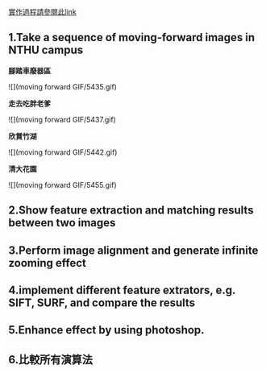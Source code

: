 [實作過程請參閱此link ](https://colab.research.google.com/drive/1sn6nira08AclU3xzaY3CkKlx9yZMHLAt#scrollTo=R8teSbWVkDZ5)

## 1.Take a sequence of moving-forward images in NTHU campus

**腳踏車廢器區**

![](moving forward GIF/5435.gif)

**走去吃胖老爹**

![](moving forward GIF/5437.gif)

**欣賞竹湖**

![](moving forward GIF/5442.gif)

**清大花園**

![](moving forward GIF/5455.gif)

## 2.Show feature extraction and matching results between two images



## 3.Perform image alignment and generate infinite zooming effect



## 4.implement different feature extrators, e.g. SIFT, SURF, and compare the results



## 5.Enhance effect by using photoshop. 



## 6.比較所有演算法

